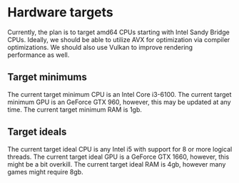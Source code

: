# Hardware targets

Currently, the plan is to target amd64 CPUs starting with Intel Sandy Bridge CPUs.
Ideally, we should be able to utilize AVX for optimization via compiler optimizations.
We should also use Vulkan to improve rendering performance as well.

## Target minimums

The current target minimum CPU is an Intel Core i3-6100.
The current target minimum GPU is an GeForce GTX 960, however, this may be updated at any time.
The current target minimum RAM is 1gb.

## Target ideals

The current target ideal CPU is any Intel i5 with support for 8 or more logical threads.
The current target ideal GPU is a GeForce GTX 1660, however, this might be a bit overkill.
The current target ideal RAM is 4gb, however many games might require 8gb.

